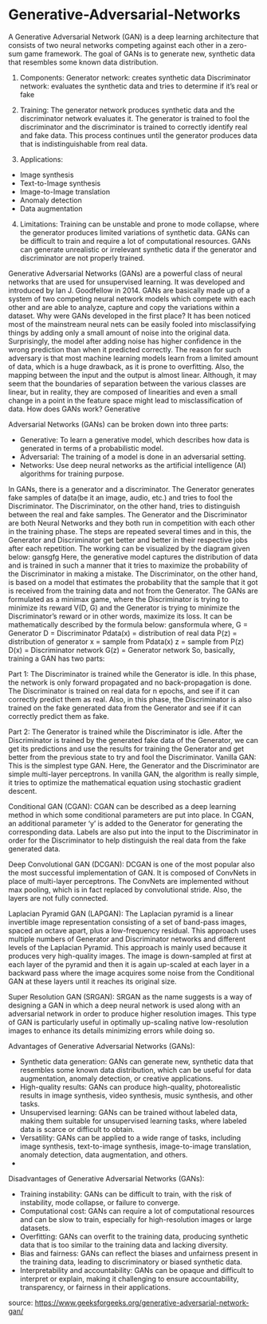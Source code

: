 # Generative-Adversarial-Networks

A Generative Adversarial Network (GAN) is a deep learning architecture that consists of two neural networks competing against each other in a zero-sum game framework. The goal of GANs is to generate new, synthetic data that resembles some known data distribution.

1. Components:
Generator network: creates synthetic data
Discriminator network: evaluates the synthetic data and tries to determine if it’s real or fake

2. Training:
The generator network produces synthetic data and the discriminator network evaluates it.
The generator is trained to fool the discriminator and the discriminator is trained to correctly identify real and fake data.
This process continues until the generator produces data that is indistinguishable from real data.

3. Applications:
- Image synthesis
- Text-to-Image synthesis
- Image-to-Image translation
- Anomaly detection
- Data augmentation

4. Limitations:
Training can be unstable and prone to mode collapse, where the generator produces limited variations of synthetic data.
GANs can be difficult to train and require a lot of computational resources.
GANs can generate unrealistic or irrelevant synthetic data if the generator and discriminator are not properly trained.

Generative Adversarial Networks (GANs) are a powerful class of neural networks that are used for unsupervised learning. It was developed and introduced by Ian J. Goodfellow in 2014. GANs are basically made up of a system of two competing neural network models which compete with each other and are able to analyze, capture and copy the variations within a dataset. Why were GANs developed in the first place? It has been noticed most of the mainstream neural nets can be easily fooled into misclassifying things by adding only a small amount of noise into the original data. Surprisingly, the model after adding noise has higher confidence in the wrong prediction than when it predicted correctly. The reason for such adversary is that most machine learning models learn from a limited amount of data, which is a huge drawback, as it is prone to overfitting. Also, the mapping between the input and the output is almost linear. Although, it may seem that the boundaries of separation between the various classes are linear, but in reality, they are composed of linearities and even a small change in a point in the feature space might lead to misclassification of data. How does GANs work? Generative 

Adversarial Networks (GANs) can be broken down into three parts:
- Generative: To learn a generative model, which describes how data is generated in terms of a probabilistic model.
- Adversarial: The training of a model is done in an adversarial setting.
- Networks: Use deep neural networks as the artificial intelligence (AI) algorithms for training purpose.

In GANs, there is a generator and a discriminator. The Generator generates fake samples of data(be it an image, audio, etc.) and tries to fool the Discriminator. The Discriminator, on the other hand, tries to distinguish between the real and fake samples. The Generator and the Discriminator are both Neural Networks and they both run in competition with each other in the training phase. The steps are repeated several times and in this, the Generator and Discriminator get better and better in their respective jobs after each repetition. The working can be visualized by the diagram given below: gansgfg Here, the generative model captures the distribution of data and is trained in such a manner that it tries to maximize the probability of the Discriminator in making a mistake. The Discriminator, on the other hand, is based on a model that estimates the probability that the sample that it got is received from the training data and not from the Generator. The GANs are formulated as a minimax game, where the Discriminator is trying to minimize its reward V(D, G) and the Generator is trying to minimize the Discriminator’s reward or in other words, maximize its loss. It can be mathematically described by the formula below: gansformula where, G = Generator D = Discriminator Pdata(x) = distribution of real data P(z) = distribution of generator x = sample from Pdata(x) z = sample from P(z) D(x) = Discriminator network G(z) = Generator network So, basically, training a GAN has two parts:

Part 1: The Discriminator is trained while the Generator is idle. In this phase, the network is only forward propagated and no back-propagation is done. The Discriminator is trained on real data for n epochs, and see if it can correctly predict them as real. Also, in this phase, the Discriminator is also trained on the fake generated data from the Generator and see if it can correctly predict them as fake.

Part 2: The Generator is trained while the Discriminator is idle. After the Discriminator is trained by the generated fake data of the Generator, we can get its predictions and use the results for training the Generator and get better from the previous state to try and fool the Discriminator.
Vanilla GAN: This is the simplest type GAN. Here, the Generator and the Discriminator are simple multi-layer perceptrons. In vanilla GAN, the algorithm is really simple, it tries to optimize the mathematical equation using stochastic gradient descent.

Conditional GAN (CGAN): CGAN can be described as a deep learning method in which some conditional parameters are put into place. In CGAN, an additional parameter ‘y’ is added to the Generator for generating the corresponding data. Labels are also put into the input to the Discriminator in order for the Discriminator to help distinguish the real data from the fake generated data.

Deep Convolutional GAN (DCGAN): DCGAN is one of the most popular also the most successful implementation of GAN. It is composed of ConvNets in place of multi-layer perceptrons. The ConvNets are implemented without max pooling, which is in fact replaced by convolutional stride. Also, the layers are not fully connected.

Laplacian Pyramid GAN (LAPGAN): The Laplacian pyramid is a linear invertible image representation consisting of a set of band-pass images, spaced an octave apart, plus a low-frequency residual. This approach uses multiple numbers of Generator and Discriminator networks and different levels of the Laplacian Pyramid. This approach is mainly used because it produces very high-quality images. The image is down-sampled at first at each layer of the pyramid and then it is again up-scaled at each layer in a backward pass where the image acquires some noise from the Conditional GAN at these layers until it reaches its original size.

Super Resolution GAN (SRGAN): SRGAN as the name suggests is a way of designing a GAN in which a deep neural network is used along with an adversarial network in order to produce higher resolution images. This type of GAN is particularly useful in optimally up-scaling native low-resolution images to enhance its details minimizing errors while doing so.

Advantages of Generative Adversarial Networks (GANs):

- Synthetic data generation: GANs can generate new, synthetic data that resembles some known data distribution, which can be useful for data augmentation, anomaly detection, or creative applications.
- High-quality results: GANs can produce high-quality, photorealistic results in image synthesis, video synthesis, music synthesis, and other tasks.
- Unsupervised learning: GANs can be trained without labeled data, making them suitable for unsupervised learning tasks, where labeled data is scarce or difficult to obtain.
- Versatility: GANs can be applied to a wide range of tasks, including image synthesis, text-to-image synthesis, image-to-image translation, anomaly detection, data augmentation, and others.
- 
Disadvantages of Generative Adversarial Networks (GANs):

- Training instability: GANs can be difficult to train, with the risk of instability, mode collapse, or failure to converge.
- Computational cost: GANs can require a lot of computational resources and can be slow to train, especially for high-resolution images or large datasets.
- Overfitting: GANs can overfit to the training data, producing synthetic data that is too similar to the training data and lacking diversity.
- Bias and fairness: GANs can reflect the biases and unfairness present in the training data, leading to discriminatory or biased synthetic data.
- Interpretability and accountability: GANs can be opaque and difficult to interpret or explain, making it challenging to ensure accountability, transparency, or fairness in their applications.

source: https://www.geeksforgeeks.org/generative-adversarial-network-gan/
